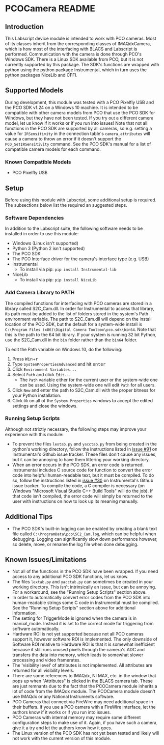 # PCOCamera README

## Introduction

This Labscript device module is intended to work with PCO cameras.
Most of its classes inherit from the corresponding classes of IMAQdxCamera, which is how most of the interfacing with BLACS and Labscript is performed.
Communication with the camera is done through PCO's Windows SDK.
There is a Linux SDK available from PCO, but it is not currently supported by this package.
The SDK's functions are wrapped with python using the python package Instrumental, which in turn uses the python packages NiceLib and CFFI.

## Supported Models

During development, this module was tested with a PCO Pixelfly USB and the PCO SDK v1.24 on a Windows 10 machine.
It is intended to be compatible with other camera models from PCO that use the PCO SDK for Windows, but they have not been tested.
If you try out a different camera model, let us know if it works or if you run into issues!
Note that not all functions in the PCO SDK are supported by all cameras, so e.g. setting a value for `IRSensitivity` in the connection table's `camera_attributes` will cause a camera to throw an error if it doesn't support the `PCO_SetIRSensitivity` command.
See the PCO SDK's manual for a list of compatible camera models for each command.

### Known Compatible Models

* PCO Pixelfly USB

## Setup

Before using this module with Labscript, some additional setup is required.
The subsections below list the required an suggested steps.

### Software Dependencies

In addition to the Labscript suite, the following software needs to be installed in order to use this module:

* Windows (Linux isn't supported)
* Python 3 (Python 2 isn't supported)
* The PCO SDK
* The PCO Interface driver for the camera's interface type (e.g. USB)
* Instrumental
  * To install via pip: `pip install Instrumental-lib`
* NiceLib
  * To install via pip: `pip install NiceLib`

### Add Camera Library to PATH

The compiled functions for interfacing with PCO cameras are stored in a library called S2C_Cam.dll.
In order for Instrumental to access that library, its path must be added to the list of folders stored in the system's Path environment variable.
The path to S2C_Cam.dll will depend on the install location of the PCO SDK, but the default for a system-wide install is `C:\Program Files (x86)\Digital Camera Toolbox\pco.sdk\bin64`.
Note that this is the path to the 64 bit library.
If your system is running 32 bit Python, use the S2C_Cam.dll in the `bin` folder rather than the `bin64` folder.

To edit the Path variable on Windows 10, do the following:

1. Press <kbd>Win</kbd>+<kbd>r</kbd>
2. Type `SystemPropertiesAdvanced` and hit <kbd>enter</kbd>
3. Click `Environment Variables...`
4. Select `Path` and click `Edit...`
    * The `Path` variable either for the current user or the system-wide one can be used.
    Using the system-wide one will edit `Path` for all users.
5. Click `New` and enter the path to S2C_Cam.dll with the proper bitness for your Python installation.
6. Click `Ok` on all of the `System Properties` windows to accept the edited settings and close the windows.

### Running Setup Scripts

Although not strictly necessary, the following steps may improve your experience with this module:

* To prevent the files `lextab.py` and `yacctab.py` from being created in the python's working directory, follow the instructions listed in [issue #91](https://github.com/mabuchilab/Instrumental/issues/91) on Instrumental's Github issue tracker.
These files don't cause any issues, but it can be annoying to have them littering your working directory.
* When an error occurs in the PCO SDK, an error code is returned.
Instrumental includes C source code for function to convert the error code into helpful human-readable text, but it must be compiled.
To do so, follow the instructions listed in [issue #30](https://github.com/mabuchilab/Instrumental/issues/30) on Instrumental's Github issue tracker.
To compile the code, a C compiler is necessary (on Windows "Microsoft Visual Studio C++ Build Tools" will do the job).
If that code isn't compiled, the error code will simply be returned to the user with instructions on how to look up its meaning manually.

## Additional Tips

* The PCO SDK's built-in logging can be enabled by creating a blank text file called `C:\ProgramData\pco\SC2_Cam.log`, which can be helpful when debugging.
Logging can significantly slow down performance however, so delete, move, or rename the log file when done debugging.

## Known Issues/Limitations

* Not all of the functions in the PCO SDK have been wrapped.
If you need access to any additional PCO SDK functions, let us know.
* The files `lextab.py` and `yacctab.py` can sometimes be created in your working directory.
This isn't intrinsically an issue, but can be annoying.
For a workaround, see the "Running Setup Scripts" section above.
* In order to automatically convert error codes from the PCO SDK into human-readable strings some C code in Instrumental must be compiled.
See the "Running Setup Scripts" section above for additional information.
* The setting for TriggerMode is ignored when the camera is in manual_mode.
Instead it is set to the correct mode for triggering from software automatically.
* Hardware ROI is not yet supported because not all PCO cameras support it, however software ROI is implemented.
The only downside of Software ROI relative to Hardware ROI is that it is somewhat inefficient because it still runs unused pixels through the camera's ADC and transfers the data into memory, which leads to somewhat slower processing and video framerates.
* The 'visibility level' of attributes is not implemented.
All attributes are returned for all visibility levels.
* There are some references to IMAQdx, NI MAX, etc. in the window that pops up when "Attributes" is clicked in the BLACS camera tab.
These are just remnants due to the fact that the PCOCamera module inherits a lot of code from the IMAQdx module.
The PCOCamera module doesn't use IMAQdx or any National Instruments software.
* PCO Cameras that connect via FireWire may need additional space in their buffers.
If you use a PCO camera with a FireWire interface, let the authors know if it works or if you run into issues.
* PCO Cameras with internal memory may require some different configuration steps to make use of it.
Again, if you have such a camera, give it a try and let the authors know how it goes.
* The Linux version of the PCO SDK has not yet been tested and likely will not work with the current version of this module.
